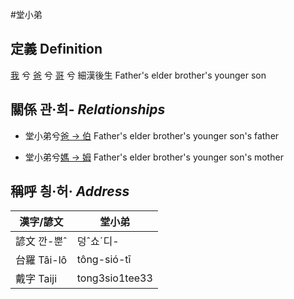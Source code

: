 #堂小弟
## 定義 Definition
[我](member1.md) 兮 [爸](member2.md) 兮 [哥](member10.md) 兮 細漢後生 Father's elder brother's younger son

## 關係 관·희- _Relationships_

- 堂小弟兮[爸 → 伯](member10.md) Father's elder brother's younger son's father

- 堂小弟兮[媽 → 姆](member33.md) Father's elder brother's younger son's mother



## 稱呼 칑·허· _Address_

漢字/諺文 | 堂小弟
--- | ---
諺文 깐-뿐ˆ | 덩ˆ쇼ˊ디-
台羅 Tâi-lô | tông-sió-tī
戴字 Taiji | tong3sio1tee33



